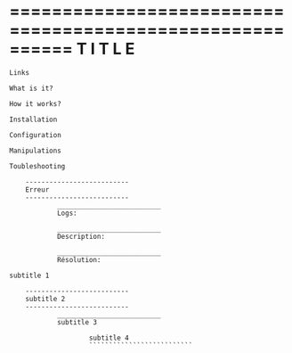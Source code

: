 ==========================================================
                       T I T L E
==========================================================

~~~~~~~~~~~~~~~~~~~~~~~~~~
Links
~~~~~~~~~~~~~~~~~~~~~~~~~~

~~~~~~~~~~~~~~~~~~~~~~~~~~
What is it?
~~~~~~~~~~~~~~~~~~~~~~~~~~

~~~~~~~~~~~~~~~~~~~~~~~~~~
How it works?
~~~~~~~~~~~~~~~~~~~~~~~~~~

~~~~~~~~~~~~~~~~~~~~~~~~~~
Installation
~~~~~~~~~~~~~~~~~~~~~~~~~~

~~~~~~~~~~~~~~~~~~~~~~~~~~
Configuration
~~~~~~~~~~~~~~~~~~~~~~~~~~

~~~~~~~~~~~~~~~~~~~~~~~~~~
Manipulations
~~~~~~~~~~~~~~~~~~~~~~~~~~

~~~~~~~~~~~~~~~~~~~~~~~~~~
Toubleshooting
~~~~~~~~~~~~~~~~~~~~~~~~~~

        --------------------------
        Erreur
        --------------------------
                __________________________
                Logs:

                __________________________
                Description:

                __________________________
                Résolution:

~~~~~~~~~~~~~~~~~~~~~~~~~~
subtitle 1
~~~~~~~~~~~~~~~~~~~~~~~~~~

        --------------------------
        subtitle 2
        --------------------------
                __________________________
                subtitle 3

                        subtitle 4
                        ``````````````````````````
